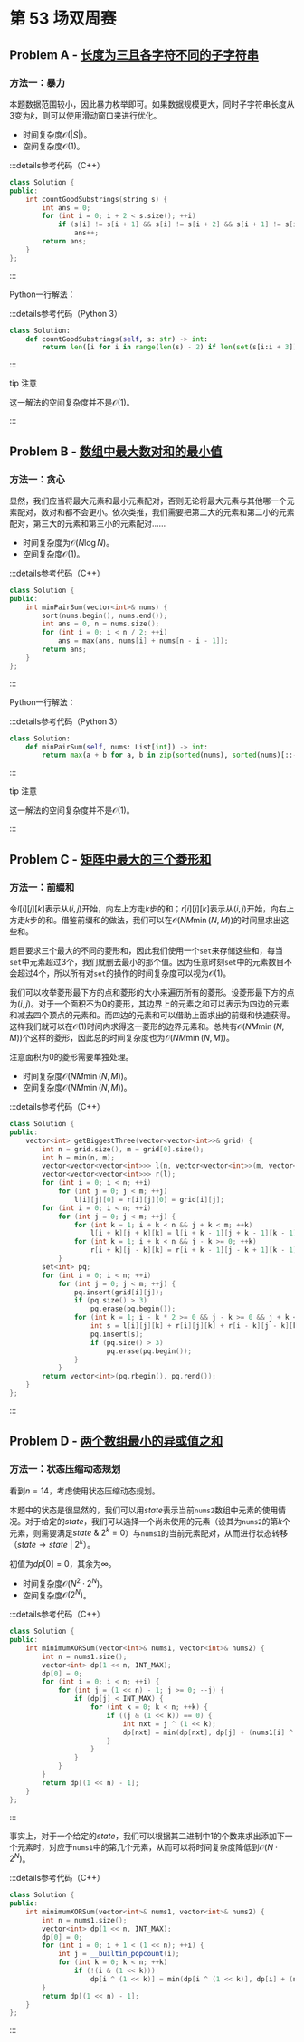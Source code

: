 # 第 53 场双周赛

## Problem A - [长度为三且各字符不同的子字符串](https://leetcode.cn/problems/substrings-of-size-three-with-distinct-characters/)

### 方法一：暴力

本题数据范围较小，因此暴力枚举即可。如果数据规模更大，同时子字符串长度从$3$变为$k$，则可以使用滑动窗口来进行优化。

- 时间复杂度$\mathcal{O}(|S|)$。
- 空间复杂度$\mathcal{O}(1)$。

:::details参考代码（C++）

```cpp
class Solution {
public:
    int countGoodSubstrings(string s) {
        int ans = 0;
        for (int i = 0; i + 2 < s.size(); ++i)
            if (s[i] != s[i + 1] && s[i] != s[i + 2] && s[i + 1] != s[i + 2])
                ans++;
        return ans;
    }
};
```

:::

Python一行解法：

:::details参考代码（Python 3）

```python
class Solution:
    def countGoodSubstrings(self, s: str) -> int:
        return len([i for i in range(len(s) - 2) if len(set(s[i:i + 3])) == 3])
```

:::

tip 注意

这一解法的空间复杂度并不是$\mathcal{O}(1)$。

:::

## Problem B - [数组中最大数对和的最小值](https://leetcode.cn/problems/minimize-maximum-pair-sum-in-array/)

### 方法一：贪心

显然，我们应当将最大元素和最小元素配对，否则无论将最大元素与其他哪一个元素配对，数对和都不会更小。依次类推，我们需要把第二大的元素和第二小的元素配对，第三大的元素和第三小的元素配对……

- 时间复杂度为$\mathcal{O}(N\log N)$。
- 空间复杂度$\mathcal{O}(1)$。

:::details参考代码（C++）

```cpp
class Solution {
public:
    int minPairSum(vector<int>& nums) {
        sort(nums.begin(), nums.end());
        int ans = 0, n = nums.size();
        for (int i = 0; i < n / 2; ++i)
            ans = max(ans, nums[i] + nums[n - i - 1]);
        return ans;
    }
};
```

:::

Python一行解法：

:::details参考代码（Python 3）

```python
class Solution:
    def minPairSum(self, nums: List[int]) -> int:
        return max(a + b for a, b in zip(sorted(nums), sorted(nums)[::-1]))
```

:::

tip 注意

这一解法的空间复杂度并不是$\mathcal{O}(1)$。

:::

## Problem C - [矩阵中最大的三个菱形和](https://leetcode.cn/problems/get-biggest-three-rhombus-sums-in-a-grid/)

### 方法一：前缀和

令$l[i][j][k]$表示从$(i,j)$开始，向左上方走$k$步的和；$r[i][j][k]$表示从$(i,j)$开始，向右上方走$k$步的和。借鉴前缀和的做法，我们可以在$\mathcal{O}(NM\min(N,M))$的时间里求出这些和。

题目要求三个最大的不同的菱形和，因此我们使用一个`set`来存储这些和，每当`set`中元素超过$3$个，我们就删去最小的那个值。因为任意时刻`set`中的元素数目不会超过$4$个，所以所有对`set`的操作的时间复杂度可以视为$\mathcal{O}(1)$。

我们可以枚举菱形最下方的点和菱形的大小来遍历所有的菱形。设菱形最下方的点为$(i,j)$。对于一个面积不为$0$的菱形，其边界上的元素之和可以表示为四边的元素和减去四个顶点的元素和。而四边的元素和可以借助上面求出的前缀和快速获得。这样我们就可以在$\mathcal{O}(1)$时间内求得这一菱形的边界元素和。总共有$\mathcal{O}(NM\min(N,M))$个这样的菱形，因此总的时间复杂度也为$\mathcal{O}(NM\min(N,M))$。

注意面积为$0$的菱形需要单独处理。

- 时间复杂度$\mathcal{O}(NM\min(N,M))$。
- 空间复杂度$\mathcal{O}(NM\min(N,M))$。

:::details参考代码（C++）

```cpp
class Solution {
public:
    vector<int> getBiggestThree(vector<vector<int>>& grid) {
        int n = grid.size(), m = grid[0].size();
        int h = min(n, m);
        vector<vector<vector<int>>> l(n, vector<vector<int>>(m, vector<int>(h)));
        vector<vector<vector<int>>> r(l);
        for (int i = 0; i < n; ++i)
            for (int j = 0; j < m; ++j)
                l[i][j][0] = r[i][j][0] = grid[i][j];
        for (int i = 0; i < n; ++i)
            for (int j = 0; j < m; ++j) {
                for (int k = 1; i + k < n && j + k < m; ++k)
                    l[i + k][j + k][k] = l[i + k - 1][j + k - 1][k - 1] + grid[i + k][j + k]; 
                for (int k = 1; i + k < n && j - k >= 0; ++k)
                    r[i + k][j - k][k] = r[i + k - 1][j - k + 1][k - 1] + grid[i + k][j - k];
            }
        set<int> pq;
        for (int i = 0; i < n; ++i)
            for (int j = 0; j < m; ++j) {
                pq.insert(grid[i][j]);
                if (pq.size() > 3)
                    pq.erase(pq.begin());
                for (int k = 1; i - k * 2 >= 0 && j - k >= 0 && j + k < m; ++k) {
                    int s = l[i][j][k] + r[i][j][k] + r[i - k][j - k][k] + l[i - k][j + k][k] - grid[i][j] - grid[i - k][j - k] - grid[i - k][j + k] - grid[i - 2 * k][j];
                    pq.insert(s);
                    if (pq.size() > 3)
                        pq.erase(pq.begin());
                }
            }
        return vector<int>(pq.rbegin(), pq.rend());
    }
};
```

:::

## Problem D - [两个数组最小的异或值之和](https://leetcode.cn/problems/minimum-xor-sum-of-two-arrays/)

### 方法一：状态压缩动态规划

看到$n=14$，考虑使用状态压缩动态规划。

本题中的状态是很显然的，我们可以用$state$表示当前`nums2`数组中元素的使用情况。对于给定的$state$，我们可以选择一个尚未使用的元素（设其为`nums2`的第$k$个元素，则需要满足$state\ \&\ 2^k=0$）与`nums1`的当前元素配对，从而进行状态转移（$state\rightarrow state\ |\ 2^k$）。

初值为$dp[0]=0$，其余为$\infty$。

- 时间复杂度$\mathcal{O}(N^2\cdot2^N)$。
- 空间复杂度$\mathcal{O}(2^N)$。

:::details参考代码（C++）

```cpp
class Solution {
public:
    int minimumXORSum(vector<int>& nums1, vector<int>& nums2) {
        int n = nums1.size();
        vector<int> dp(1 << n, INT_MAX);
        dp[0] = 0;
        for (int i = 0; i < n; ++i) {
            for (int j = (1 << n) - 1; j >= 0; --j) {
                if (dp[j] < INT_MAX) {
                    for (int k = 0; k < n; ++k) {
                        if ((j & (1 << k)) == 0) {
                            int nxt = j ^ (1 << k);
                            dp[nxt] = min(dp[nxt], dp[j] + (nums1[i] ^ nums2[k]));
                        }
                    }
                }
            }
        }
        return dp[(1 << n) - 1];
    }
};
```

:::

事实上，对于一个给定的$state$，我们可以根据其二进制中$1$的个数来求出添加下一个元素时，对应于`nums1`中的第几个元素，从而可以将时间复杂度降低到$\mathcal{O}(N\cdot2^N)$。

:::details参考代码（C++）

```cpp
class Solution {
public:
    int minimumXORSum(vector<int>& nums1, vector<int>& nums2) {
        int n = nums1.size();
        vector<int> dp(1 << n, INT_MAX);
        dp[0] = 0;
        for (int i = 0; i + 1 < (1 << n); ++i) {
            int j = __builtin_popcount(i);
            for (int k = 0; k < n; ++k)
                if (!(i & (1 << k)))
                    dp[i ^ (1 << k)] = min(dp[i ^ (1 << k)], dp[i] + (nums1[j] ^ nums2[k]));
        }
        return dp[(1 << n) - 1];
    }
};
```

:::
